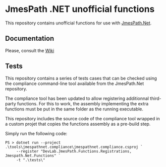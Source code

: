 # JmesPath .NET unofficial functions

This repository contains unofficial functions for use with [JmesPath.Net](https://github.com/jdevillard/JmesPath.Net/).

## Documentation

Please, consult the [Wiki](https://github.com/springcomp/JmesPath.Net.Functions/wiki)


## Tests

This repository contains a series of tests cases that can be checked using the compliance command-line tool available from the JmesPath.Net repository.

The compliance tool has been updated to allow registering additionnal third-party functions. For this to work, the assembly implementing the extra functions must be put in the same folder as the running executable.

This repository includes the source code of the compliance tool wrapped in a custom projet that copies the functions assembly as a pre-build step.

Simply run the following code:

````
PS > dotnet run --project .\tools\jmespathnet.compliance\jmespathnet.compliance.csproj `
     --register "DevLab.JmesPath.Functions.Registrations, Jmespath.Net.Functions" `
     -t ".\tests\"
````
